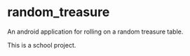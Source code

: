 # random_treasure
An android application for rolling on a random treasure table.

This is a school project.
